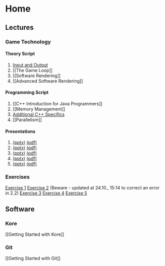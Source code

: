 # Home
## Lectures
### Game Technology
#### Theory Script
1. [Input and Output](inputoutput)
2. [[The Game Loop]]
3. [[Software Rendering]]
4. [[Advanced Software Rendering]]

#### Programming Script
1. [[C++ Introduction for Java Programmers]]
2. [[Memory Management]]
3. [Additional C++ Specifics](addition-c-specifics)
4. [[Parallelism]]

#### Presentations
1. [(pptx)](http://ktxsoftware.com/gametech1.pptx) [(pdf)](http://ktxsoftware.com/gametech1.pdf)
2. [(pptx)](http://ktxsoftware.com/gametech2.pptx) [(pdf)](http://ktxsoftware.com/gametech2.pdf)
3. [(pptx)](http://ktxsoftware.com/gametech3.pptx) [(pdf)](http://ktxsoftware.com/gametech3.pdf)
4. [(pptx)](http://ktxsoftware.com/gametech4.pptx) [(pdf)](http://ktxsoftware.com/gametech4.pdf)
5. [(pptx)](http://ktxsoftware.com/gametech5.pptx) [(pdf)](http://ktxsoftware.com/gametech5.pdf)

### Exercises
[Exercise 1](http://ktxsoftware.com/gametech-ex1.pdf)
[Exercise 2](http://ktxsoftware.com/gametech-ex2.pdf) (Beware - updated at 24.10., 15:14 to correct an error in 2.2)
[Exercise 3](http://ktxsoftware.com/gametech-ex3.pdf)
[Exercise 4](http://ktxsoftware.com/gametech-ex4.pdf)
[Exercise 5](http://ktxsoftware.com/gametech-ex5.pdf)

## Software
### Kore
[[Getting Started with Kore]]

### Git
[[Getting Started with Git]]